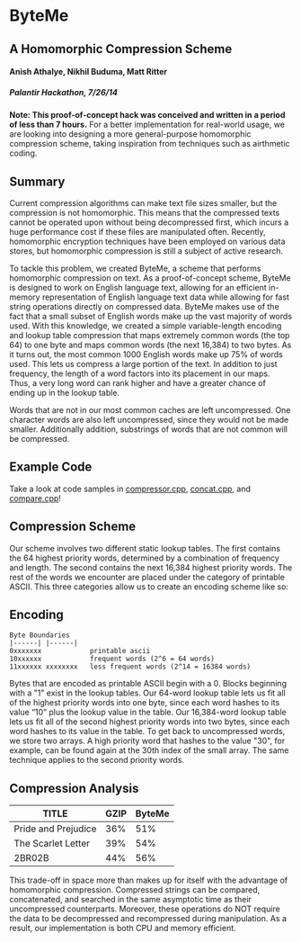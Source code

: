 # ByteMe
## A Homomorphic Compression Scheme

#### Anish Athalye, Nikhil Buduma, Matt Ritter
##### Palantir Hackathon, 7/26/14

**Note: This proof-of-concept hack was conceived and written in a period of
less than 7 hours.** For a better implementation for real-world usage, we are
looking into designing a more general-purpose homomorphic compression scheme,
taking inspiration from techniques such as airthmetic coding.

## Summary

Current compression algorithms can make text file sizes smaller, but the
compression is not homomorphic. This means that the compressed texts cannot be
operated upon without being decompressed first, which incurs a huge performance
cost if these files are manipulated often. Recently, homomorphic encryption
techniques have been employed on various data stores, but homomorphic
compression is still a subject of active research.

To tackle this problem, we created ByteMe, a scheme that performs homomorphic
compression on text. As a proof-of-concept scheme, ByteMe is designed to work
on English language text, allowing for an efficient in-memory representation of
English language text data while allowing for fast string operations directly
on compressed data. ByteMe makes use of the fact that a small subset of English
words make up the vast majority of words used. With this knowledge, we created
a simple variable-length encoding and lookup table compression that maps
extremely common words (the top 64) to one byte and maps common words (the next
16,384) to two bytes. As it turns out, the most common 1000 English words make
up 75% of words used. This lets us compress a large portion of the text.  In
addition to just frequency, the length of a word factors into its placement in
our maps.  Thus, a very long word can rank higher and have a greater chance of
ending up in the lookup table.

Words that are not in our most common caches are left uncompressed. One
character words are also left uncompressed, since they would not be made
smaller. Additionally addition, substrings of words that are not common will be
compressed. 

## Example Code

Take a look at code samples in [compressor.cpp](compressor.cpp),
[concat.cpp](concat.cpp), and [compare.cpp](compare.cpp)!

## Compression Scheme

Our scheme involves two different static lookup tables. The first contains the
64 highest priority words, determined by a combination of frequency and length.
The second contains the next 16,384 highest priority words. The rest of the
words we encounter are placed under the category of printable ASCII. This three
categories allow us to create an encoding scheme like so:

## Encoding
 
```
Byte Boundaries
|------| |------|
0xxxxxxx            printable ascii
10xxxxxx            frequent words (2^6 = 64 words)
11xxxxxx xxxxxxxx   less frequent words (2^14 = 16384 words)
```

Bytes that are encoded as printable ASCII begin with a 0. Blocks beginning with
a "1" exist in the lookup tables. Our 64-word lookup table lets us fit all of
the highest priority words into one byte, since each word hashes to its value
“10” plus the lookup value in the table. Our 16,384-word lookup table lets us
fit all of the second highest priority words into two bytes, since each word
hashes to its value in the table. To get back to uncompressed words, we store
two arrays. A high priority word that hashes to the value "30", for example,
can be found again at the 30th index of the small array. The same technique
applies to the second priority words.


## Compression Analysis

| TITLE                |  GZIP  |  ByteMe |
|----------------------|--------|---------|
| Pride and Prejudice  |   36%  |   51%   |
| The Scarlet Letter   |   39%  |   54%   |
| 2BR02B               |   44%  |   56%   |

This trade-off in space more than makes up for itself with the advantage of
homomorphic compression. Compressed strings can be compared, concatenated, and
searched in the same asymptotic time as their uncompressed counterparts.
Moreover, these operations do NOT require the data to be decompressed and
recompressed during manipulation. As a result, our implementation is both CPU
and memory efficient.
